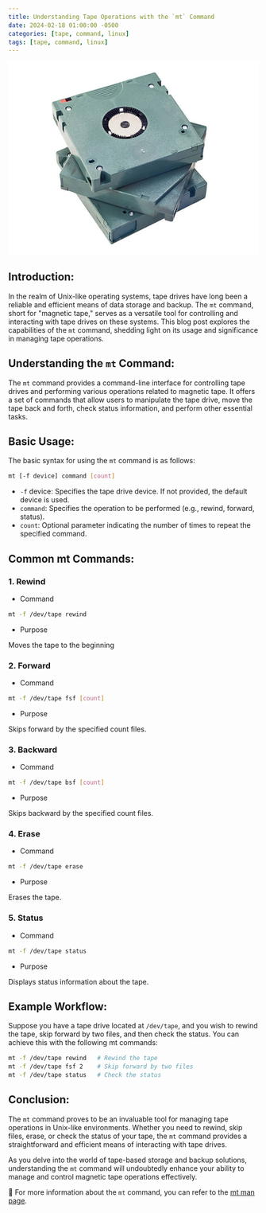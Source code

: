 ```yaml
---
title: Understanding Tape Operations with the `mt` Command
date: 2024-02-18 01:00:00 -0500
categories: [tape, command, linux]
tags: [tape, command, linux]
---
```


![Understanding Tape Operations with the `mt` Command](/assets/img/posts/2024/understanding_mt_command/understanding_mt_command.jpg)


## Introduction:

In the realm of Unix-like operating systems, tape drives have long been a reliable and efficient means of data storage and backup. The `mt` command, short for "magnetic tape," serves as a versatile tool for controlling and interacting with tape drives on these systems. This blog post explores the capabilities of the `mt` command, shedding light on its usage and significance in managing tape operations.

## Understanding the `mt` Command:

The `mt` command provides a command-line interface for controlling tape drives and performing various operations related to magnetic tape. It offers a set of commands that allow users to manipulate the tape drive, move the tape back and forth, check status information, and perform other essential tasks.

## Basic Usage:

The basic syntax for using the `mt` command is as follows:

```bash
mt [-f device] command [count]
```

- `-f` device: Specifies the tape drive device. If not provided, the default device is used.
- `command`: Specifies the operation to be performed (e.g., rewind, forward, status).
- `count`: Optional parameter indicating the number of times to repeat the specified command.

## Common mt Commands:

### 1. Rewind
- Command
```bash
mt -f /dev/tape rewind
```
- Purpose

Moves the tape to the beginning

### 2. Forward
- Command
```bash
mt -f /dev/tape fsf [count]
```
- Purpose

Skips forward by the specified count files.

### 3. Backward
- Command
```bash
mt -f /dev/tape bsf [count]
```
- Purpose

Skips backward by the specified count files.

### 4. Erase
- Command
```bash
mt -f /dev/tape erase
```
- Purpose

Erases the tape.

### 5. Status
- Command
```bash
mt -f /dev/tape status
```
- Purpose

Displays status information about the tape.


## Example Workflow:

Suppose you have a tape drive located at `/dev/tape`, and you wish to rewind the tape, skip forward by two files, and then check the status. You can achieve this with the following mt commands:


```bash
mt -f /dev/tape rewind   # Rewind the tape
mt -f /dev/tape fsf 2    # Skip forward by two files
mt -f /dev/tape status   # Check the status
```

## Conclusion:

The `mt` command proves to be an invaluable tool for managing tape operations in Unix-like environments. Whether you need to rewind, skip files, erase, or check the status of your tape, the `mt` command provides a straightforward and efficient means of interacting with tape drives.

As you delve into the world of tape-based storage and backup solutions, understanding the `mt` command will undoubtedly enhance your ability to manage and control magnetic tape operations effectively.


📝 For more information about the `mt` command, you can refer to the [mt man page](https://linux.die.net/man/1/mt).
